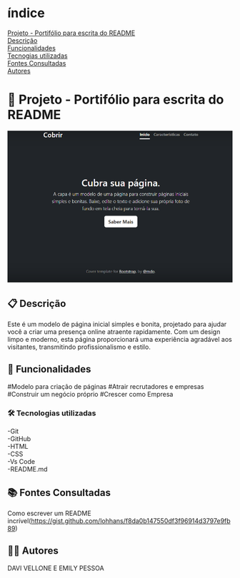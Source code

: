 # índice
[Projeto - Portifólio para escrita do README](#projeto---portif%C3%B3lio-para-escrita-do-readme)  
[Descrição](#descri%C3%A7%C3%A3o)  
[Funcionalidades](#funcionalidades)  
[Tecnogias utilizadas](#tecnoligias-utilizadas)  
[Fontes Consultadas](#fontes-consultadas)  
[Autores](#autores)  

# 🚀 Projeto - Portifólio para escrita do README
![image](img/Captura%20de%20tela%202023-09-05%20075747.png)
## 📋 Descrição
Este é um modelo de página inicial simples e bonita, projetado para ajudar você a criar uma presença online atraente rapidamente. Com um design limpo e moderno, esta página proporcionará uma experiência agradável aos visitantes, transmitindo profissionalismo e estilo.
## 🔧 Funcionalidades
#Modelo para criação de páginas
#Atrair recrutadores e empresas
#Construir um negócio próprio
#Crescer como Empresa
### 🛠️ Tecnologias utilizadas
-Git  
-GitHub  
-HTML  
-CSS  
-Vs Code  
-README.md  
##  📚 Fontes Consultadas
Como escrever um README incrível(https://gist.github.com/lohhans/f8da0b147550df3f96914d3797e9fb89)
## 🙋‍♂️ Autores
DAVI VELLONE E EMILY PESSOA
